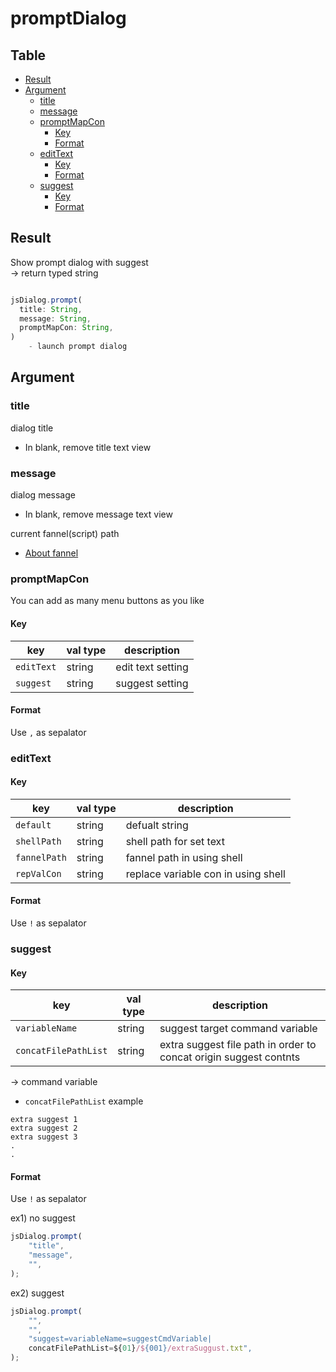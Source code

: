 
# promptDialog

Table
-----------------
* [Result](#result)
* [Argument](#argument)
  * [title](#title)
  * [message](#message)
  * [promptMapCon](#promptmapcon)
    * [Key](#key)
    * [Format](#format)
  * [editText](#edittext)
    * [Key](#edit_text_key)
    * [Format](#edit_text_format)  
  * [suggest](#suggest)
    * [Key](#suggest_key)
    * [Format](#suggest_format)

## Result

Show prompt dialog with suggest   
-> return typed string  


```js.js

jsDialog.prompt(
  title: String,
  message: String,
  promptMapCon: String,
)
	- launch prompt dialog
```

## Argument

### title

dialog title

- In blank, remove title text view

### message

dialog message

- In blank, remove message text view

current fannel(script) path  
- [About fannel](https://github.com/puutaro/commandclick-repository#commandclick-repository)

### promptMapCon

You can add as many menu buttons as you like  


#### Key

| key | val type | description |  
| ------- | ------- | ------- |  
| `editText` | string | edit text setting |  
| `suggest` | string | suggest setting |  

#### Format

Use `,` as sepalator


### editText


#### Key <a id="edit_text_key"></a>

| key | val type | description |  
| ------- | ------- | ------- |  
| `default` | string | defualt string |  
| `shellPath` | string | shell path for set text |  
| `fannelPath` | string | fannel path in using shell |  
| `repValCon` | string | replace variable con in using shell |  


#### Format <a id="edit_text_format"></a>

Use `!` as sepalator


### suggest

#### Key <a id="suggest_key"></a>

| key | val type | description |  
| ------- | ------- | ------- |  
| `variableName` | string | suggest target command variable |  
| `concatFilePathList` | string | extra suggest file path in order to concat origin suggest contnts |  

-> command variable

- `concatFilePathList` example

```
extra suggest 1
extra suggest 2
extra suggest 3
.
.
```

#### Format <a id="suggest_format"></a>

Use `!` as sepalator

ex1) no suggest

```js.js
jsDialog.prompt(
    "title",
    "message",
    "",
);
```

ex2) suggest

```js.js
jsDialog.prompt(
    "",
    "",
    "suggest=variableName=suggestCmdVariable|
    concatFilePathList=${01}/${001}/extraSuggust.txt",
);
```
